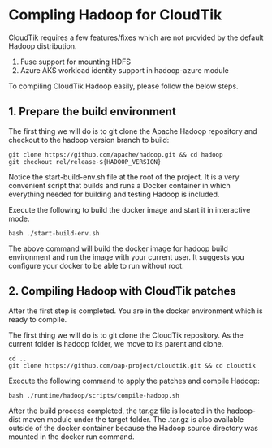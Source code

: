 # Compling Hadoop for CloudTik
CloudTik requires a few features/fixes which are not provided
by the default Hadoop distribution.
1. Fuse support for mounting HDFS
2. Azure AKS workload identity support in hadoop-azure module

To compiling CloudTik Hadoop easily, please follow the below steps.

## 1. Prepare the build environment
The first thing we will do is to git clone the Apache Hadoop repository
and checkout to the hadoop version branch to build:
```
git clone https://github.com/apache/hadoop.git && cd hadoop
git checkout rel/release-${HADOOP_VERSION}
```
Notice the start-build-env.sh file at the root of the project.
It is a very convenient script that builds and runs a Docker container
in which everything needed for building and testing Hadoop is included.

Execute the following to build the docker image and start it in interactive mode.
```
bash ./start-build-env.sh
```
The above command will build the docker image for hadoop build environment and
run the image with your current user. It suggests you configure your docker to
be able to run without root.

## 2. Compiling Hadoop with CloudTik patches
After the first step is completed. You are in the docker environment which is ready to compile.

The first thing we will do is to git clone the CloudTik repository.
As the current folder is hadoop folder, we move to its parent and clone.
```
cd ..
git clone https://github.com/oap-project/cloudtik.git && cd cloudtik
```
Execute the following command to apply the patches and compile Hadoop:

```
bash ./runtime/hadoop/scripts/compile-hadoop.sh
```
After the build process completed, the tar.gz file is located in the hadoop-dist maven module under the target folder.
The .tar.gz is also available outside of the docker container
because the Hadoop source directory was mounted in the docker run command.
